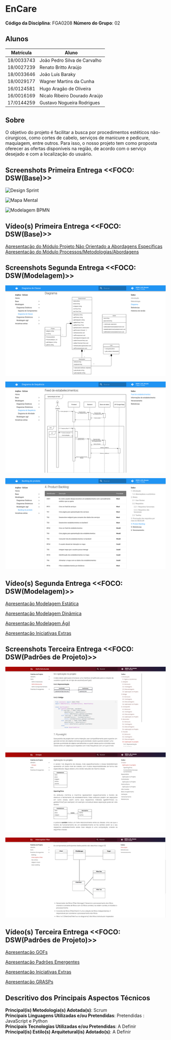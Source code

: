 # EnCare

**Código da Disciplina**: FGA0208
**Número do Grupo**: 02

## Alunos
|Matrícula | Aluno |
| -- | -- |
| 18/0033743  | João Pedro Silva de Carvalho |
| 18/0027239  |  Renato Britto Araújo |
| 18/0033646  |  João Luís Baraky |
| 18/0029177  |  Wagner Martins da Cunha |
| 16/0124581  |  Hugo Aragão de Oliveira |
| 16/0016169  |  Nícalo Ribeiro Dourado Araújo |
| 17/0144259  |  Gustavo Nogueira Rodrigues |

## Sobre 
O objetivo do projeto é facilitar a busca por procedimentos estéticos não-cirurgicos, como cortes de cabelo, serviços de manicure e pedicure, maquiagem, entre outros. Para isso, o nosso projeto tem como proposta oferecer as ofertas disponíveis na região, de acordo com o serviço desejado e com a localização do usuário. 

## Screenshots Primeira Entrega &lt;&lt;FOCO: DSW(Base)&gt;&gt;

![Design Sprint](https://raw.githubusercontent.com/UnBArqDsw2020-2/2020.2_G2_Encare/develop/docs/Base/imagens/Screenshot_design_spring.png)

![Mapa Mental](https://raw.githubusercontent.com/UnBArqDsw2020-2/2020.2_G2_Encare/develop/docs/Base/imagens/Screenshot_mapa_mental.png)

![Modelagem BPMN](https://raw.githubusercontent.com/UnBArqDsw2020-2/2020.2_G2_Encare/develop/docs/Base/imagens/Screenshot_modelagemBPMN.png)

## Vídeo(s) Primeira Entrega &lt;&lt;FOCO: DSW(Base)&gt;&gt;
[Apresentação do Módulo Projeto Não Orientado a Abordagens Específicas](https://youtu.be/OqCiTozAYR8) 
[Apresentação do Módulo Processos/Metodologias/Abordagens](https://youtu.be/UjFOLxKm9jY)

## Screenshots Segunda Entrega &lt;&lt;FOCO: DSW(Modelagem)&gt;&gt;

![Diagrama de Classes](docs/Modelagem/imagens/screenshot_modelagem01.png)

![Diagrama de Sequência](docs/Modelagem/imagens/screenshot_modelagem02.png)

![Backlog](docs/Modelagem/imagens/screenshot_modelagem03.png)

## Vídeo(s) Segunda Entrega &lt;&lt;FOCO: DSW(Modelagem)&gt;&gt;  

[Apresentação Modelagem Estática](https://youtu.be/LtufoTmp0eY)  

[Apresentação Modelagem Dinâmica](https://youtu.be/Jz1-VP2KhHM)  

[Apresentação Modelagem Ágil](https://youtu.be/-za40zMGV-0)  

[Apresentação Iniciativas Extras](https://youtu.be/JcWaGilgkzo)

## Screenshots Terceira Entrega &lt;&lt;FOCO: DSW(Padrões de Projeto)&gt;&gt;  

![GOFS](docs/Padroes_de_projeto/img/screenshot1.png)

![GRASPS](docs/Padroes_de_projeto/img/screenshot2.png)

![Padroes Emergentes](docs/Padroes_de_projeto/img/screenshot3.png)

## Vídeo(s) Terceira Entrega &lt;&lt;FOCO: DSW(Padrões de Projeto)&gt;&gt;  

[Apresentação GOFs](https://youtu.be/oNzh8aOc1qU)  

[Apresentação Padrões Emergentes](https://youtu.be/Eo-qLv7fTFk)  

[Apresentação Iniciativas Extras](https://youtu.be/TiEyO3wagP0)  

[Apresentação GRASPs](https://youtu.be/8Oc10Y0dfGk)

<!-- ## Screenshots Quarta Entrega (FINAL) <<FOCOS: Arquitetura & Reutilização de Software & PROJETO FINAL>>
Adicione 2 ou mais screenshots do projeto em termos de interface e/ou funcionamento.

## Vídeo(s) Quarta Entrega (FINAL) <<FOCOS: Arquitetura & Reutilização de Software & PROJETO FINAL>>
Adicione o(s)s vídeo(s) da Entrega Final. -->

## Descritivo dos Principais Aspectos Técnicos 
**Principal(is) Metodologia(s) Adotada(s)**: Scrum<br>
**Principais Linguagens Utilizadas e/ou Pretendidas**: Pretendidas : JavaScript e Python<br>
**Principais Tecnologias Utilizadas e/ou Pretendidas**: A Definir<br>
**Principal(is) Estilo(s) Arquitetural(is) Adotado(s)**: A Definir<br>

<!-- ## O Projeto está rodando?
( ) SIM
( ) NÃO
Se SIM, insira um manual (ou um script) para auxiliar ainda mais os interessados em consultar o projeto.

## Informações Complementares 
Quaisquer outras informações sobre seu projeto podem ser descritas nessa seção. -->
